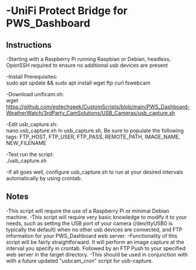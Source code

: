 # -UniFi Protect Bridge for PWS_Dashboard


## Instructions

-Starting with a Raspberry Pi running Raspbian or Debian, headless, OpenSSH required to ensure no additional usb devices are present

-Install Prerequisites:		
	sudo apt update && sudo apt install wget ftp curl fswebcam

-Download unificam.sh:		
	wget https://github.com/egtechgeek/CustomScripts/blob/main/PWS_Dashboard-WeatherWatch/3rdParty_CamSolutions/USB_Cameras/usb_capture.sh

-Edit usb_capture.sh:			
	nano usb_capture.sh
In usb_capture.sh, Be sure to populate the following tags:
	FTP_HOST, FTP_USER, FTP_PASS, REMOTE_PATH, IMAGE_NAME, NEW_FILENAME
			
-Test run the script:		
	./usb_capture.sh

-If all goes well, configure usb_capture.sh to run at your desired intervals automatically by using crontab.


## Notes
-This script will require the use of a Raspberry Pi or minimal Debian machine.
-This script will require very basic knowledge to modify it to your needs, such as setting the USB port of your camera (/dev/ttyUSB0 is typically the default)  when no other usb devices are connected, and FTP information for your PWS_Dashboard web server.
-Functionality of this script will be fairly straightforward. It will perform an image capture at the interval you specify in crontab. Followed by an FTP Push to your specified web server in the target directory.
-This should be used in conjunction with with a future updated "usbcam_cron" script for usb-capture.
